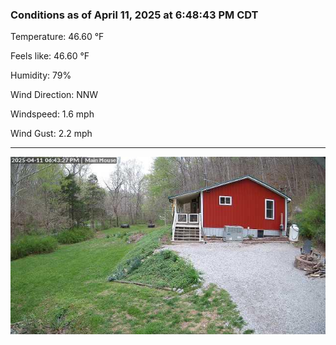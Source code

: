 ### Conditions as of April 11, 2025 at 6:48:43 PM CDT 

Temperature: 46.60 &deg;F

Feels like: 46.60 &deg;F

Humidity: 79%

Wind Direction: NNW

Windspeed: 1.6 mph

Wind Gust: 2.2 mph

---

<img src="./images/latest.jpeg"/>

